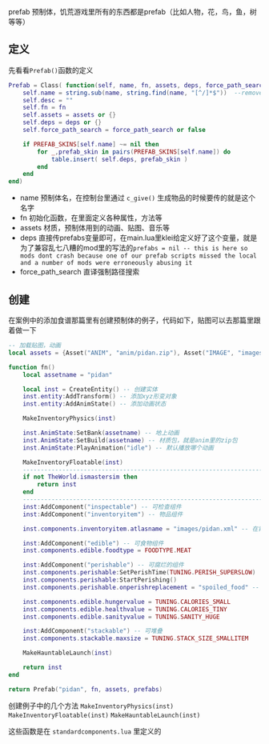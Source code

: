 prefab 预制体，饥荒游戏里所有的东西都是prefab（比如人物，花，鸟，鱼，树等等）

## 定义

先看看`Prefab()`函数的定义

```lua
Prefab = Class( function(self, name, fn, assets, deps, force_path_search)
    self.name = string.sub(name, string.find(name, "[^/]*$"))  --remove any legacy path on the name
    self.desc = ""
    self.fn = fn
    self.assets = assets or {}
    self.deps = deps or {}
    self.force_path_search = force_path_search or false

    if PREFAB_SKINS[self.name] ~= nil then
		for _,prefab_skin in pairs(PREFAB_SKINS[self.name]) do
			table.insert( self.deps, prefab_skin )
		end
    end
end)
```

- name 预制体名，在控制台里通过 `c_give()` 生成物品的时候要传的就是这个名字
- fn 初始化函数，在里面定义各种属性，方法等
- assets 材质，预制体用到的动画、贴图、音乐等
- deps 直接传prefabs变量即可，在main.lua里klei给定义好了这个变量，就是为了兼容乱七八糟的mod里的写法的`prefabs = nil -- this is here so mods dont crash because one of our prefab scripts missed the local and a number of mods were erroneously abusing it`
- force_path_search 直译强制路径搜索

## 创建

在案例中的添加食谱那篇里有创建预制体的例子，代码如下，贴图可以去那篇里跟着做一下

```lua
-- 加载贴图，动画
local assets = {Asset("ANIM", "anim/pidan.zip"), Asset("IMAGE", "images/pidan.tex"), Asset("ATLAS", "images/pidan.xml")}

function fn()
    local assetname = "pidan"

    local inst = CreateEntity() -- 创建实体
    inst.entity:AddTransform() -- 添加xyz形变对象
    inst.entity:AddAnimState() -- 添加动画状态

    MakeInventoryPhysics(inst)

    inst.AnimState:SetBank(assetname) -- 地上动画
    inst.AnimState:SetBuild(assetname) -- 材质包，就是anim里的zip包
    inst.AnimState:PlayAnimation("idle") -- 默认播放哪个动画

    MakeInventoryFloatable(inst)
    --------------------------------------------------------------------------
    if not TheWorld.ismastersim then
        return inst
    end
    --------------------------------------------------------------------------
    inst:AddComponent("inspectable") -- 可检查组件
    inst:AddComponent("inventoryitem") -- 物品组件

    inst.components.inventoryitem.atlasname = "images/pidan.xml" -- 在背包里的贴图

    inst:AddComponent("edible") -- 可食物组件
    inst.components.edible.foodtype = FOODTYPE.MEAT

    inst:AddComponent("perishable") -- 可腐烂的组件
    inst.components.perishable:SetPerishTime(TUNING.PERISH_SUPERSLOW)
    inst.components.perishable:StartPerishing()
    inst.components.perishable.onperishreplacement = "spoiled_food" -- 腐烂后变成腐烂食物

    inst.components.edible.hungervalue = TUNING.CALORIES_SMALL
    inst.components.edible.healthvalue = TUNING.CALORIES_TINY
    inst.components.edible.sanityvalue = TUNING.SANITY_HUGE

    inst:AddComponent("stackable") -- 可堆叠
    inst.components.stackable.maxsize = TUNING.STACK_SIZE_SMALLITEM

    MakeHauntableLaunch(inst)

    return inst
end

return Prefab("pidan", fn, assets, prefabs)
```

创建例子中的几个方法 `MakeInventoryPhysics(inst)` `MakeInventoryFloatable(inst)` `MakeHauntableLaunch(inst)`

这些函数是在 `standardcomponents.lua` 里定义的